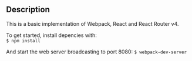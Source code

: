 ## Description
This is a basic implementation of Webpack, React and React Router v4. 

To get started, install depencies with:  
```$ npm install```

And start the web server broadcasting to port 8080: 
```$ webpack-dev-server```
